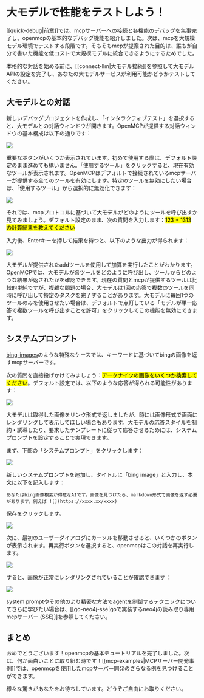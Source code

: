 # 大モデルで性能をテストしよう！

[[quick-debug|前章]]では、mcpサーバーへの接続と各機能のデバッグを無事完了し、openmcpの基本的なデバッグ機能を紹介しました。次は、mcpを大規模モデル環境でテストする段階です。そもそもmcpが提案された目的は、誰もが自分で書いた機能を低コストで大規模モデルに統合できるようにするためでした。

本格的な対話を始める前に、[[connect-llm|大モデル接続]]を参照して大モデルAPIの設定を完了し、あなたの大モデルサービスが利用可能かどうかテストしてください。

## 大モデルとの対話

新しいデバッグプロジェクトを作成し、「インタラクティブテスト」を選択すると、大モデルとの対話ウィンドウが開きます。OpenMCPが提供する対話ウィンドウの基本構成は以下の通りです：

![](./images/llm-intro.png)

重要なボタンがいくつか表示されています。初めて使用する際は、デフォルト設定のまま進めても構いません。「使用するツール」をクリックすると、現在有効なツールが表示されます。OpenMCPはデフォルトで接続されているmcpサーバーが提供する全てのツールを有効にします。特定のツールを無効にしたい場合は、「使用するツール」から選択的に無効化できます：

![](./images/llm-tools.png)

それでは、mcpプロトコルに基づいて大モデルがどのようにツールを呼び出すか見てみましょう。デフォルト設定のまま、次の質問を入力します：<mark>123 + 1313 の計算結果を教えてください</mark>

入力後、Enterキーを押して結果を待つと、以下のような出力が得られます：

![](./images/llm-calc.png)

大モデルが提供されたaddツールを使用して加算を実行したことがわかります。OpenMCPでは、大モデルが各ツールをどのように呼び出し、ツールからどのような結果が返されたかを確認できます。現在の質問とmcpが提供するツールは比較的単純ですが、複雑な問題の場合、大モデルは1回の応答で複数のツールを同時に呼び出して特定のタスクを完了することがあります。大モデルに毎回1つのツールのみを使用させたい場合は、デフォルトで点灯している「モデルが単一応答で複数ツールを呼び出すことを許可」をクリックしてこの機能を無効にできます。

## システムプロンプト

[bing-images](/Users/bytedance/projects/openmcp-tutorial/bing-images)のような特殊なケースでは、キーワードに基づいてbingの画像を返すmcpサーバーです。

次の質問を直接投げかけてみましょう：<mark>アークナイツの画像をいくつか検索してください</mark>。デフォルト設定では、以下のような応答が得られる可能性があります：

![](./images/bing-image-common.png)

大モデルは取得した画像をリンク形式で返しましたが、時には画像形式で画面にレンダリングして表示してほしい場合もあります。大モデルの応答スタイルを制約・誘導したり、要求したテンプレートに従って応答させるためには、システムプロンプトを設定することで実現できます。

まず、下部の「システムプロンプト」をクリックします：

![](./images/system-prompt-add.png)

新しいシステムプロンプトを追加し、タイトルに「bing image」と入力し、本文に以下を記入します：

```
あなたはbing画像検索が得意なAIです。画像を見つけたら、markdown形式で画像を返す必要があります。例えば ![](https://xxxx.xx/xxxx)
```

保存をクリックします。

![](./images/system-prompt-image.png)

次に、最初のユーザーダイアログにカーソルを移動させると、いくつかのボタンが表示されます。再実行ボタンを選択すると、openmcpはこの対話を再実行します。

![](./images/rerun-bing-image.png)

すると、画像が正常にレンダリングされていることが確認できます：

![](./images/llm-bing-image-render.png)

system promptやその他のより精密な方法でagentを制御するテクニックについてさらに学びたい場合は、[[go-neo4j-sse|goで実装するneo4jの読み取り専用mcpサーバー (SSE)]]を参照してください。

## まとめ

おめでとうございます！openmcpの基本チュートリアルを完了しました。次は、何か面白いことに取り組む時です！[[mcp-examples|MCPサーバー開発事例]]では、openmcpを使用したmcpサーバー開発のさらなる例を見つけることができます。

様々な驚きがあなたをお待ちしています。どうぞご自由にお取りください。
